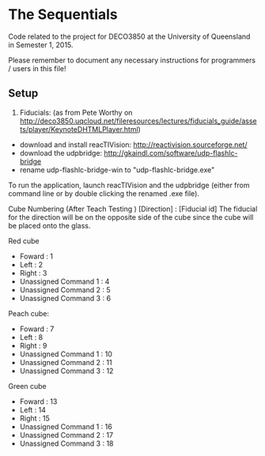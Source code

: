# The Sequentials
Code related to the project for DECO3850 at the University of Queensland in Semester 1, 2015.

Please remember to document any necessary instructions for programmers / users in this file!

## Setup

1. Fiducials: (as from Pete Worthy on http://deco3850.uqcloud.net/fileresources/lectures/fiducials_guide/assets/player/KeynoteDHTMLPlayer.html)
* download and install reacTIVision: http://reactivision.sourceforge.net/
* download the udpbridge: http://gkaindl.com/software/udp-flashlc-bridge
* rename udp-flashlc-bridge-win to "udp-flashlc-bridge.exe"

To run the application, launch reacTIVision and the udpbridge (either from command line or by double clicking the renamed .exe file).


Cube Numbering (After Teach Testing )
[Direction] : [Fiducial id] 
The fiducial for the direction will be on the opposite side of the cube since the cube will be placed onto the glass.


Red cube
- Foward : 1
- Left : 2
- Right : 3
- Unassigned Command 1 : 4
- Unassigned Command 2 : 5
- Unassigned Command 3 : 6

Peach cube:
- Foward : 7
- Left : 8
- Right : 9
- Unassigned Command 1 : 10
- Unassigned Command 2 : 11
- Unassigned Command 3 : 12

Green cube
- Foward : 13
- Left : 14
- Right : 15
- Unassigned Command 1 : 16
- Unassigned Command 2 : 17
- Unassigned Command 3 : 18
